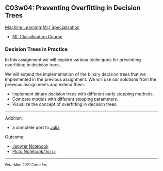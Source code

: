 ## C03w04: Preventing Overfitting in Decision Trees

[Machine Learning(ML) Specialization](https://www.coursera.org/specializations/machine-learning)
  - [ML Classification Course](https://www.coursera.org/learn/ml-classification/home/welcome)

### Decision Trees in Practice

In this assignment we will explore various techniques for preventing overfitting in decision trees.

We will extend the implementation of the binary decision trees that we implemented in the previous assignment.
We will use our solutions from the previous assignments and extend them.

  - Implement binary decision trees with different early stopping methods.
  - Compare models with different stopping parameters.
  - Visualize the concept of overfitting in decision trees.


<hr />

Addition;
  - a complete port to [Julia](https://www.julialang.org/)

Outcome:
  - [Jupyter Notebook](https://github.com/pascal-p/ML_UW_Spec/blob/main/C03/w04/C03w04_nb_pa.ipynb)
  - [Pluto Notebook/`Julia`](https://github.com/pascal-p/ML_UW_Spec/blob/main/C03/w04/C03w04_nb_pa.jl)

<hr />
<p><sub><em>Feb.-Mar. 2021 Corto Inc</sub></em></p>
